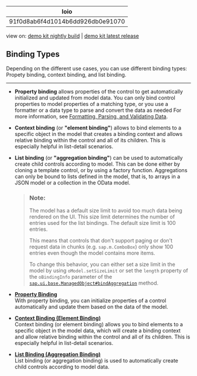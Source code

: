 <!-- loio91f0d8ab6f4d1014b6dd926db0e91070 -->

| loio |
| -----|
| 91f0d8ab6f4d1014b6dd926db0e91070 |

<div id="loio">

view on: [demo kit nightly build](https://sdk.openui5.org/nightly/#/topic/91f0d8ab6f4d1014b6dd926db0e91070) | [demo kit latest release](https://sdk.openui5.org/topic/91f0d8ab6f4d1014b6dd926db0e91070)</div>

## Binding Types

Depending on the different use cases, you can use different binding types: Propety binding, context binding, and list binding.

***

-   **Property binding** allows properties of the control to get automatically initialized and updated from model data. You can only bind control properties to model properties of a matching type, or you use a formatter or a data type to parse and convert the data as needed For more information, see [Formatting, Parsing, and Validating Data](Formatting_Parsing_and_Validating_Data_07e4b92.md).

-   **Context binding** \(or **"element binding"**\) allows to bind elements to a specific object in the model that creates a binding context and allows relative binding within the control and all of its children. This is especially helpful in list-detail scenarios.

-   **List binding** \(or **"aggregation binding"**\) can be used to automatically create child controls according to model. This can be done either by cloning a template control, or by using a factory function. Aggregations can only be bound to lists defined in the model, that is, to arrays in a JSON model or a collection in the OData model.

    > ### Note:  
    > The model has a default size limit to avoid too much data being rendered on the UI. This size limit determines the number of entries used for the list bindings. The default size limit is 100 entries.
    > 
    > This means that controls that don't support paging or don't request data in chunks \(e.g. `sap.m.ComboBox`\) only show 100 entries even though the model contains more items.
    > 
    > To change this behavior, you can either set a size limit in the model by using `oModel.setSizeLimit` or set the `length` property of the `oBindingInfo` parameter of the [`sap.ui.base.ManagedObject#bindAggregation`](https://sdk.openui5.org/api/sap.ui.base.ManagedObject/methods/bindAggregation) method.


-   **[Property Binding](Property_Binding_91f0652.md "With property binding, you can initialize properties of a control automatically and
		update them based on the data of the model.")**  
With property binding, you can initialize properties of a control automatically and update them based on the data of the model.
-   **[Context Binding \(Element Binding\)](Context_Binding_Element_Binding_91f05e8.md "Context binding (or element binding) allows you to bind elements to a specific object in the model data, which will create a binding
		context and allow relative binding within the control and all of its children. This is especially helpful in list-detail
		scenarios.")**  
Context binding \(or element binding\) allows you to bind elements to a specific object in the model data, which will create a binding context and allow relative binding within the control and all of its children. This is especially helpful in list-detail scenarios.
-   **[List Binding \(Aggregation Binding\)](List_Binding_Aggregation_Binding_91f0577.md "List binding (or aggregation binding) is used to automatically create child controls
		according to model data.")**  
List binding \(or aggregation binding\) is used to automatically create child controls according to model data.


